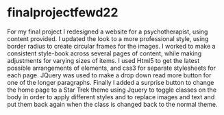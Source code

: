 # finalprojectfewd22

For my final project I redesigned a website for a psychotherapist, using content provided. I updated the look
to a more professional style, using border radius to create circular frames for the images. I worked to make
a consistent style-book across several pages of content, while making adjustments for varying sizes of items.
I used Html5 to get the latest possible arrangements of elements, and css3 for separate stylesheets for each page.
JQuery was used to make a drop down read more button for one of the longer paragraphs. Finally I added a surprise button
to change the home page to a Star Trek theme using Jquery to toggle classes on the body in order to apply different styles
and to replace images and text and put them back again when the class is changed back to the normal theme.
